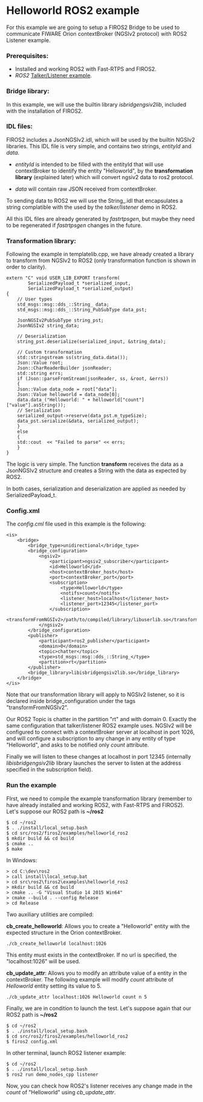 # Helloworld ROS2 example

For this example we are going to setup a FIROS2 Bridge to be used to communicate FIWARE Orion contextBroker (NGSIv2 protocol) with ROS2 Listener example.

### Prerequisites:

- Installed and working ROS2 with Fast-RTPS and FIROS2.
- *ROS2* [Talker/Listener example](https://github.com/ros2/ros2/wiki/Linux-Development-Setup#try-some-examples>).

### Bridge library:

In this example, we will use the builtin library *isbridgengsiv2lib*, included with the installation of FIROS2.

### IDL files:

FIROS2 includes a JsonNGSIv2.idl, which will be used by the builtin NGSIv2 libraries. This IDL file is very simple, and contains two strings, *entityId* and *data*.

- *entityId* is intended to be filled with the entityId that will use contextBroker to identify the entity "Helloworld", by the **transformation library** (explained later) which will convert ngsiv2 data to ros2 protocol.

- *data* will contain raw JSON received from contextBroker.

To sending data to ROS2 we will use the String_.idl that encapsulates a string complatible with the used by the *talker/listener* demo in ROS2.

All this IDL files are already generated by *fastrtpsgen*, but maybe they need to be regenerated if *fastrtpsgen* changes in the future.

### Transformation library:

Following the example in templatelib.cpp, we have already created a library to transform from NGSIv2 to ROS2 (only transformation function is shown in order to clarity).

	extern "C" void USER_LIB_EXPORT transform(
			SerializedPayload_t *serialized_input,
			SerializedPayload_t *serialized_output)
	{
	    // User types
	    std_msgs::msg::dds_::String_ data;
	    std_msgs::msg::dds_::String_PubSubType data_pst;

	    JsonNGSIv2PubSubType string_pst;
	    JsonNGSIv2 string_data;

	    // Deserialization
	    string_pst.deserialize(serialized_input, &string_data);

	    // Custom transformation
	    std::stringstream ss(string_data.data());
	    Json::Value root;
	    Json::CharReaderBuilder jsonReader;
	    std::string errs;
	    if (Json::parseFromStream(jsonReader, ss, &root, &errs))
	    {
		Json::Value data_node = root["data"];
		Json::Value helloworld = data_node[0];
		data.data_("Helloworld: " + helloworld["count"]["value"].asString());
		// Serialization
		serialized_output->reserve(data_pst.m_typeSize);
		data_pst.serialize(&data, serialized_output);
	    }
	    else
	    {
		std::cout  << "Failed to parse" << errs;
	    }
	}


The logic is very simple. The function **transform** receives the data as a JsonNGSIv2 structure and creates a String with the data as expected by ROS2.

In both cases, serialization and deserialization are applied as needed by SerializedPayload_t.

### Config.xml

The *config.cml* file used in this example is the following:

    <is>
        <bridge>
            <bridge_type>unidirectional</bridge_type>
            <bridge_configuration>
                <ngsiv2>
                    <participant>ngsiv2_subscriber</participant>
                    <id>Helloworld</id>
                    <host>contextBroker_host</host>
                    <port>contextBroker_port</port>
                    <subscription>
                        <type>Helloworld</type>
                        <notifs>count</notifs>
                        <listener_host>localhost</listener_host>
                        <listener_port>12345</listener_port>
                    </subscription>
                    <transformFromNGSIv2>/path/to/compiled/library/libuserlib.so</transformFromNGSIv2>
                </ngsiv2>
            </bridge_configuration>
            <publisher>
                <participant>ros2_publisher</participant>
                <domain>0</domain>
                <topic>chatter</topic>
                <type>std_msgs::msg::dds_::String_</type>
                <partition>rt</partition>
            </publisher>
            <bridge_library>libisbridgengsiv2lib.so</bridge_library>
        </bridge>
    </is>

Note that our transformation library will apply to NGSIv2 listener, so it is declared inside bridge_configuration under the tags "transformFromNGSIv2".

Our ROS2 Topic is chatter in the partition "rt" and with domain 0. Exactly the same configuration that talker/listener ROS2 example uses.
NGSIv2 will be configured to connect with a contextBroker server at localhost in port 1026, and will configure a subscription to any change in any entity of type "Helloworld", and asks to be notified only *count* attribute.

Finally we will listen to these changes at localhost in port 12345 (internally *libisbridgengsiv2lib* library launches the server to listen at the address specified in the subscription field).

### Run the example

FIrst, we need to compile the example transformation library (remember to have already installed and working ROS2, with Fast-RTPS and FIROS2).
Let's suppose our ROS2 path is **~/ros2**

	$ cd ~/ros2
	$ . ./install/local_setup.bash
	$ cd src/ros2/firos2/examples/helloworld_ros2
	$ mkdir build && cd build
	$ cmake ..
	$ make

In Windows:

	> cd C:\dev\ros2
	> call install\local_setup.bat
	> cd src\ros2\firos2\examples\helloworld_ros2
    > mkdir build && cd build
    > cmake .. -G "Visual Studio 14 2015 Win64"
    > cmake --build . --config Release
    > cd Release

Two auxiliary utilities are compiled:

**cb_create_helloworld**: Allows you to create a "Helloworld" entity with the expected structure in the Orion contextBroker.

	./cb_create_helloworld localhost:1026

This entity must exists in the contextBroker. If no url is specified, the "localhost:1026" will be used.

**cb_update_attr**: Allows you to modify an attribute value of a entity in the contextBroker.
The following example will modify *count* attribute of *Helloworld* entity setting its value to 5.

	./cb_update_attr localhost:1026 Helloworld count n 5

Finally, we are in condition to launch the test.
Let's suppose again that our ROS2 path is **~/ros2**

	$ cd ~/ros2
	$ . ./install/local_setup.bash
	$ cd src/ros2/firos2/examples/helloworld_ros2
	$ firos2 config.xml

In other terminal, launch ROS2 listener example:

	$ cd ~/ros2
	$ . ./install/local_setup.bash
	$ ros2 run demo_nodes_cpp listener

Now, you can check how ROS2's listener receives any change made in the *count* of "Helloworld" using *cb_update_attr*.
